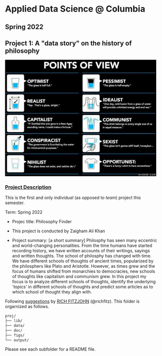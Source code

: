 # Applied Data Science @ Columbia
## Spring 2022
## Project 1: A "data story" on the history of philosophy

<img src="figs/100126-the-glass.jpeg" width="500">

### [Project Description](doc/)
This is the first and only *individual* (as opposed to *team*) project this semester. 

Term: Spring 2022

+ Projec title: Philosophy Finder
+ This project is conducted by Zaigham Ali Khan

+ Project summary: [a short summary] Philosphy has seen many eccentric and world-changing personalities. From the time humans have started recording history, we have written
accounts of their writings, sayings and written thoughts. The school of philosphy has changed with time. We have different schools of
thoughts of ancient times, popularized by the philosphers like Plato and Aristotle. However, as times grew and the focus of humans shifted
from monarchies to democracies, new schools of thoughts like capitalism and communism grew. In this project my focus is to analyze
different schools of thoughts, identify the underlying 'topics' in different schools of thoughts and predict some articles as to which school of
thought they align with.

Following [suggestions](http://nicercode.github.io/blog/2013-04-05-projects/) by [RICH FITZJOHN](http://nicercode.github.io/about/#Team) (@richfitz). This folder is orgarnized as follows.

```
proj/
├── lib/
├── data/
├── doc/
├── figs/
└── output/
```

Please see each subfolder for a README file.
